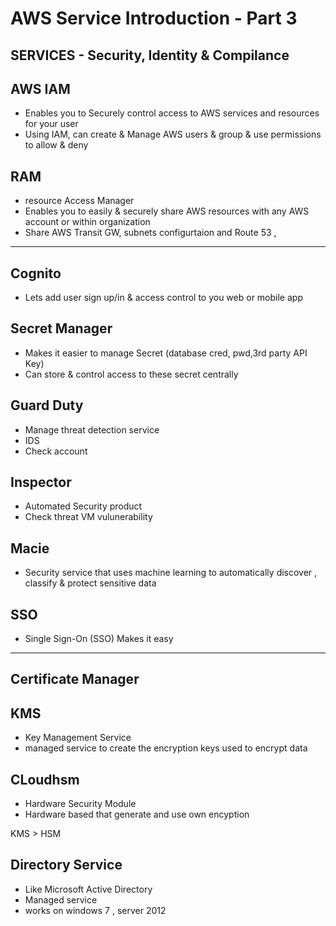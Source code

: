 # AWS Service Introduction -  Part 3

## SERVICES - Security, Identity & Compilance


## AWS IAM 
- Enables you to Securely control access to AWS services and resources for your user
- Using IAM, can create & Manage AWS users & group & use permissions to allow & deny 

## RAM 
- resource Access Manager 
- Enables you to easily & securely share AWS resources with any AWS account or within organization
- Share AWS Transit GW, subnets configurtaion and Route 53 , 
****

## Cognito
- Lets add user sign up/in & access control to you web or mobile app


## Secret Manager
- Makes it easier to manage Secret (database cred, pwd,3rd party API Key)
- Can store & control access to these secret centrally 

## Guard Duty
- Manage threat detection service
- IDS 
- Check account
  
## Inspector 
- Automated Security product
- Check threat VM vulunerability


## Macie
- Security service that uses machine learning to automatically discover , classify & protect sensitive data 


## SSO 
- Single Sign-On (SSO) Makes it easy 

******

## Certificate Manager


## KMS
- Key Management Service
- managed service to create the encryption keys used to encrypt data

## CLoudhsm
- Hardware Security Module
- Hardware based that generate and use own encyption 

KMS > HSM

## Directory Service
- Like Microsoft Active Directory
- Managed service 
- works on windows 7 , server 2012




